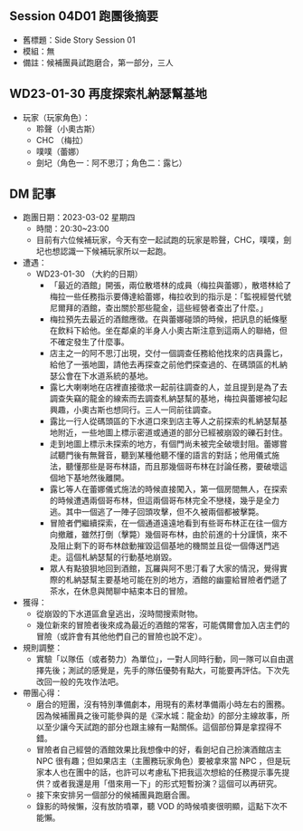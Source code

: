 ## Session 04D01 跑團後摘要

- 舊標題：Side Story Session 01
- 模組：無
- 備註：候補團員試跑磨合，第一部分，三人

## WD23-01-30 再度探索札納瑟幫基地

- 玩家（玩家角色）：
  - 聆聲（小奧古斯）
  - CHC （梅拉）
  - 噗噗（蕾娜）
  - 劍圮（角色一：阿不思汀；角色二：露匕）

## DM 記事

- 跑團日期：2023-03-02 星期四
  - 時間：20:30~23:00
  - 目前有六位候補玩家，今天有空一起試跑的玩家是聆聲，CHC，噗噗，劍圮也想認識一下候補玩家所以一起跑。
- 遭遇：
  - WD23-01-30 （大約的日期）
    - 「最近的酒館」開張，兩位散塔林的成員（梅拉與蕾娜），散塔林給了梅拉一些任務指示要傳達給蕾娜，梅拉收到的指示是：「監視經營代號尼爾拜的酒館，查出關於那些龍金，這些經營者查出了什麼。」
    - 梅拉預先去最近的酒館應徵。在與蕾娜碰頭的時候，把訊息的紙條壓在飲料下給他。坐在鄰桌的半身人小奧古斯注意到這兩人的聯絡，但不確定發生了什麼事。
    - 店主之一的阿不思汀出現，交付一個調查任務給他找來的店員露匕，給他了一張地圖，請他去再探查之前他們探查過的、在碼頭區的札納瑟公會在下水道系統的基地。
    - 露匕大喇喇地在店裡直接徵求一起前往調查的人，並且提到是為了去調查失竊的龍金的線索而去調查札納瑟幫的基地，梅拉與蕾娜被勾起興趣，小奧古斯也想同行。三人一同前往調查。
    - 露比一行人從碼頭區的下水道口來到店主等人之前探索的札納瑟幫基地附近，一些地圖上標示密道或通道的部分已經被崩毀的礫石封住。
    - 走到地圖上標示未探索的地方，有個門尚未被完全破壞封阻。蕾娜嘗試聽門後有無聲音，聽到某種他聽不懂的語言的對話；他用儀式施法，聽懂那些是哥布林語，而且那幾個哥布林在討論任務，要破壞這個地下基地然後離開。
    - 露匕等人在蕾娜儀式施法的時候直接闖入，第一個房間無人，在探索的時候遭遇兩個哥布林，但這兩個哥布林完全不戀棧，幾乎是全力逃。其中一個逃了一陣子回頭攻擊，但不久被兩個都被擊斃。
    - 冒險者們繼續探索，在一個通道遠遠地看到有些哥布林正在往一個方向撤離，雖然打倒（擊斃）幾個哥布林，由於前進的十分謹慎，來不及阻止剩下的哥布林啟動摧毀這個基地的機關並且從一個傳送門逃走。這個札納瑟幫的行動基地崩毀。
    - 眾人有點狼狽地回到酒館，瓦羅與阿不思汀看了大家的情況，覺得實際的札納瑟幫主要基地可能在別的地方，酒館的幽靈給冒險者們遞了茶水，在休息與閒聊中結束本日的冒險。
- 獲得：
  - 從崩毀的下水道區倉皇逃出，沒時間搜索財物。
  - 幾位新來的冒險者後來成為最近的酒館的常客，可能偶爾會加入店主們的冒險（或許會有其他他們自己的冒險也說不定）。
- 規則調整：
  - 實驗「以隊伍（或者勢力）為單位」，一對人同時行動，同一隊可以自由選擇先後；測試的感覺是，先手的隊伍優勢有點大，可能要再評估。下次先改回一般的先攻作法吧。
- 帶團心得：
  - 磨合的短團，沒有特別準備劇本，用現有的素材準備兩小時左右的團務。因為候補團員之後可能參與的是《深水城：龍金劫》的部分主線故事，所以至少讓今天試跑的部分也跟主線有一點關係。這個部份算是拿捏得不錯。
  - 冒險者自己經營的酒館效果比我想像中的好，看劍圮自己扮演酒館店主 NPC 很有趣；但如果店主（主團務玩家角色）要被拿來當 NPC ，但是玩家本人也在團中的話，也許可以考慮私下把我這次想給的任務提示事先提供？或者我還是用「借來用一下」的形式短暫扮演？這個可以再研究。
  - 接下來安排另一個部分的候補團員跑磨合團。
  - 錄影的時候懶，沒有放防噴罩，聽 VOD 的時候噴麥很明顯，這點下次不能懶。
